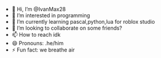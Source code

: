 - 👋 Hi, I’m @IvanMax28
- 👀 I’m interested in programming
- 🌱 I’m currently learning pascal,python,lua for roblox studio
- 💞️ I’m looking to collaborate on some friends?
- 📫 How to reach idk
- 😄 Pronouns: .he/him
- ⚡ Fun fact: we breathe air

<!---
IvanMax28/IvanMax28 is a ✨ special ✨ repository because its `README.md` (this file) appears on your GitHub profile.
You can click the Preview link to take a look at your changes.
--->
